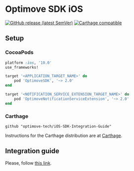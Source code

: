 # Optimove SDK iOS

[![GitHub release (latest SemVer)](https://img.shields.io/github/v/release/optimove-tech/iOS-SDK-Integration-Guide?style=flat-square)](https://github.com/optimove-tech/iOS-SDK-Integration-Guide/releases/tag/2.2.1)
[![Carthage compatible](https://img.shields.io/badge/Carthage-compatible-4BC51D.svg?style=flat-square)](https://github.com/Carthage/Carthage)

## Setup

### CocoaPods

```ruby
platform :ios, '10.0'
use_frameworks!

target '<APPLICATION_TARGET_NAME>' do
    pod 'OptimoveSDK', '~> 2.0'
end

target '<NOTIFICATION_SERVICE_EXTENSION_TARGET_NAME>' do
    pod 'OptimoveNotificationServiceExtension', '~> 2.0'
end
```

### Carthage

```
github "optimove-tech/iOS-SDK-Integration-Guide"
```

Instructions for the Carthage distribution are at [Carthage](https://github.com/optimove-tech/iOS-SDK-Integration-Guide/blob/master/Carthage.md).

## Integration guide

Please, follow [this link](https://github.com/optimove-tech/Mobile-SDK-Integration-Guide/tree/master/iOS%20Integration%20Guide#optimove-ios-sdk-integration-guide).
